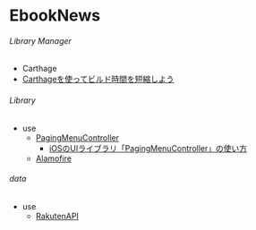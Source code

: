 # EbookNews
###### Library Manager
* Carthage
 * [Carthageを使ってビルド時間を短縮しよう](http://qiita.com/yuta-t/items/97fe9bc2bf2e97da7ec1)

###### Library
* use
  * [PagingMenuController](https://github.com/kitasuke/PagingMenuController)
    *  [iOSのUIライブラリ「PagingMenuController」の使い方](http://qiita.com/ryotakodaira/items/a63f36588f236da740a6)
  * [Alamofire](https://github.com/Alamofire/Alamofire) 

###### data
* use
  * [RakutenAPI](http://webservice.rakuten.co.jp/api/koboebooksearch/)
